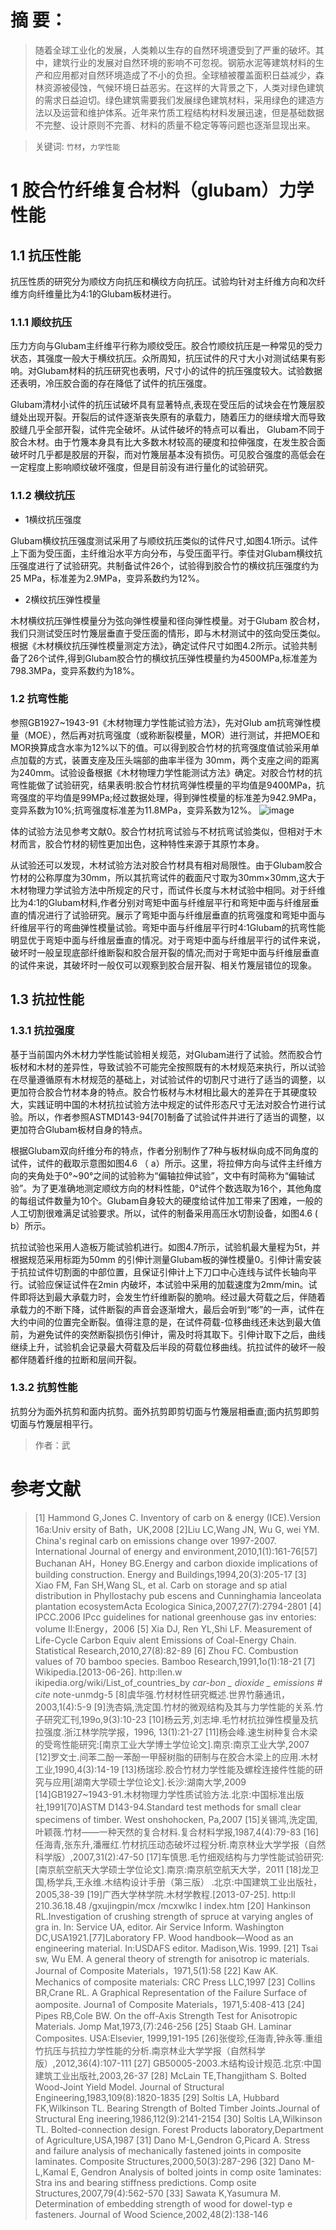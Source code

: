 # 摘 要：
> 随着全球工业化的发展，人类赖以生存的自然环境遭受到了严重的破坏。其中，建筑行业的发展对自然环境的影响不可忽视。钢筋水泥等建筑材料的生产和应用都对自然环境造成了不小的负担。全球植被覆盖面积日益减少，森林资源被侵蚀，气候环境日益恶劣。在这样的大背景之下，人类对绿色建筑的需求日益迫切。绿色建筑需要我们发展绿色建筑材料，采用绿色的建造方法以及运营和维护体系。近年来竹质工程结构材料发展迅速，但是基础数据不完整、设计原则不完善、材料的质量不稳定等等问题也逐渐显现出来。

> 关键词: `竹材`，`力学性能`

# 1 胶合竹纤维复合材料（glubam）力学性能
## 1.1 抗压性能
抗压性质的研究分为顺纹方向抗压和横纹方向抗压。试验均针对主纤维方向和次纤维方向纤维量比为4:1的Glubam板材进行。
### 1.1.1 顺纹抗压
压力方向与Glubam主纤维平行称为顺纹受压。胶合竹顺纹抗压是一种常见的受力状态，其强度一般大于横纹抗压。众所周知，抗压试件的尺寸大小对测试结果有影响。对Glubam材料的抗压研究也表明，尺寸小的试件的抗压强度较大。试验数据还表明，冷压胶合面的存在降低了试件的抗压强度。

Glubam清材小试件的抗压试破坏具有显著特点,表现在受压后的试块会在竹篾层胶缝处出现开裂。开裂后的试件逐渐丧失原有的承载力，随着压力的继续增大而导致胶缝几乎全部开裂，试件完全破坏。从试件破坏的特点可以看出， Glubam不同于胶合木材。由于竹篾本身具有比大多数木材较高的硬度和拉伸强度，在发生胶合面破坏时几乎都是胶层的开裂，而对竹篾层基本没有损伤。可见胶合强度的高低会在一定程度上影响顺纹破坏强度，但是目前没有进行量化的试验研究。
### 1.1.2 横纹抗压

- 1横纹抗压强度

Glubam横纹抗压强度测试采用了与顺纹抗压类似的试件尺寸,如图4.1所示。试件上下面为受压面，主纤维沿水平方向分布，与受压面平行。李佳对Glubam横纹抗压强度进行了试验研究。共制备试件26个，试验得到胶合竹的横纹抗压强度约为25 MPa，标准差为2.9MPa，变异系数约为12%。

- 2横纹抗压弹性模量

木材横纹抗压弹性模量分为弦向弹性模量和径向弹性模量。对于Glubam 胶合材，我们只测试受压时竹篾层垂直于受压面的情形，即与木材测试中的弦向受压类似。根据《木材横纹抗压弹性模量测定方法》，确定试件尺寸如图4.2所示。试验共制备了26个试件,得到Glubam胶合竹的横纹抗压弹性模量约为4500MPa,标准差为798.3MPa，变异系数约为18%。

### 1.2 抗弯性能
参照GB1927~1943-91《木材物理力学性能试验方法》，先对Glub am抗弯弹性模量（MOE），然后再对抗弯强度（或称断裂模量，MOR）进行测试，并把MOE和MOR换算成含水率为12%以下的值。可以得到胶合竹材的抗弯强度值试验采用单点加载的方式，装置支座及压头端部的曲率半径为 30mm，两个支座之间的距离为240mm。试验设备根据《木材物理力学性能测试方法》确定。对胶合竹材的抗弯性能做了试验研究，结果表明:胶合竹材抗弯弹性模量的平均值是9400MPa，抗弯强度的平均值是99MPa;经过数据处理，得到弹性模量的标准差为942.9MPa，变异系数为10%;抗弯强度标准差为11.8MPa，变异系数为12%。
![image](https://github.com/user-attachments/assets/c4f670fc-b0b8-4b66-b3e3-c2beefa0881b)


体的试验方法见参考文献0。胶合竹材抗弯试验与不材抗弯试验类似，但相对于木材而言，胶合竹材的韧性更加出色，这种特性来源于其原竹本身。

从试验还可以发现，木材试验方法对胶合竹材具有相对局限性。由于Glubam胶合竹材的公称厚度为30mm，所以其抗弯试件的截面尺寸取为30mm×30mm,这大于木材物理力学试验方法中所规定的尺寸，而试件长度与木材试验中相同。对于纤维比为4:1的Glubam材料,作者分别对弯矩中面与纤维层平行和弯矩中面与纤维层垂直的情况进行了试验研究。展示了弯矩中面与纤维层垂直的抗弯强度和弯矩中面与纤维层平行的弯曲弹性模量试验。弯矩中面与纤维层平行时4:1Glubam的抗弯性能明显优于弯矩中面与纤维层垂直的情况。对于弯矩中面与纤维层平行的试件来说，破坏时一般呈现底部纤维断裂和胶合层开裂的情况;而对于弯矩中面与纤维层垂直的试件来说，其破坏时一般仅可以观察到胶合层开裂、相关竹篾层错位的现象。

## 1.3 抗拉性能
### 1.3.1 抗拉强度
基于当前国内外木材力学性能试验相关规范，对Glubam进行了试验。然而胶合竹板材和木材的差异性，导致试验不可能完全按照既有的木材规范来执行，所以试验在尽量遵循原有木材规范的基础上，对试验试件的切割尺寸进行了适当的调整，以更加符合胶合竹材本身的特点。胶合竹板材与木材相比最大的差异在于其硬度较大，实践证明中国的木材抗拉试验方法中规定的试件形态尺寸无法对胶合竹进行试验。所以，作者参照ASTMD143-94[70]制备了试验试件并进行了适当的调整，以更加符合Glubam板材自身的特点。

根据Glubam双向纤维分布的特点，作者分别制作了7种与板材纵向成不同角度的试件，试件的截取示意图如图4.6 （ a）所示。这里，将拉伸方向与试件主纤维方向的夹角处于0°~90°之间的试验称为“偏轴拉伸试验”，文中有时简称为“偏轴试验”。为了更准确地测定顺纹方向的材料性能，0°试件个数选取为16个，其他角度的每组试件数量为10个。Glubam自身较大的硬度给试件加工带来了困难，一般的人工切割很难满足试验要求。所以，试件的制备采用高压水切割设备，如图4.6 ( b）所示。

抗拉试验也采用人造板万能试验机进行。如图4.7所示，试验机最大量程为5t，并根据规范采用标距为50mm 的引伸计测量Glubam板的弹性模量0。引伸计需安装于抗拉试件切割面的中部位置，且保证引伸计上下刀口中心连线与试件长轴向平行。试验应保证试件在2min 内破坏，本试验中采用的加载速度为2mm/min。试件即将达到最大承载力时，会发生竹纤维断裂的脆响。经过最大荷载之后，伴随着承载力的不断下降，试件断裂的声音会逐渐增大，最后会听到“嘭”的一声，试件在大约中间的位置完全断裂。值得注意的是，在试件荷载-位移曲线还未达到最大值前，为避免试件的突然断裂损伤引伸计，需及时将其取下。引伸计取下之后，曲线继续上升，试验机会记录最大荷载及后半段的荷载位移曲线。抗拉试件的破坏一般都伴随着纤维的拉断和层间开裂。
### 1.3.2 抗剪性能
抗剪分为面外抗剪和面内抗剪。面外抗剪即剪切面与竹篾层相垂直;面内抗剪即剪切面与竹篾层相平行。

> 作者：武

# 参考文献

> [1] Hammond G,Jones C. Inventory of carb on & energy (ICE).Version 16a:Univ ersity of Bath，UK,2008
> [2]Liu LC,Wang JN, Wu G, wei YM. China's reginal carb on emissions change over 1997-2007. International Journal of energy and environment,2010,1(1):161-76[57] Buchanan AH，Honey BG.Energy and carbon dioxide implications of building construction. Energy and Buildings,1994,20(3):205-17
> [3] Xiao FM, Fan SH,Wang SL, et al. Carb on storage and sp atial distribution in Phyllostachy pub escens and Cunninghamia lanceolata plantation ecosystemActa Ecologica Sinica,2007,27(7):2794-2801
> [4] IPCC.2006 IPcc guidelines for national greenhouse gas inv entories: volume II:Energy，2006
> [5] Xia DJ, Ren YL,Shi LF. Measurement of Life-Cycle Carbon Equiv alent Emissions of Coal-Energy Chain. Statistical Research,2010,27(8):82-89
> [6] Zhou FC. Combustion values of 70 bamboo species. Bamboo Research,1991,1o(1):18-21
> [7] Wikipedia.[2013-06-26]. http:llen.w ikipedia.org/wiki/List_of_countries_by _car-bon _ dioxide _ emissions # cite_ note-unmdg-5
> [8]虞华强.竹材材性研究概述.世界竹藤通讯，2003,1(4):5-9
> [9]洗杏娟,洗定国.竹材的微观结构及其与力学性能的关系.竹子研究汇刊,199o,9(3):10-23
> [10]杨云芳,刘志坤.毛竹材抗拉弹性模量及抗拉强度.浙江林学院学报，1996,
> 13(1):21-27
> [11]杨会峰.速生树种复合木梁的受弯性能研究:[南京工业大学博士学位论文].南京:南京工业大学,2007
> [12]罗文士.间苯二酚一苯酚一甲醛树脂的研制与在胶合木梁上的应用.木材工业,1990,4(3):14-19
> [13]杨瑞珍.胶合竹材力学性能及螺栓连接件性能的研究与应用[湖南大学硕士学位论文].长沙:湖南大学,2009
> [14]GB1927~1943-91.木材物理力学性质试验方法.北京:中国标准出版社,1991[70]ASTM D143-94.Standard test methods for small clear specimens of timber. West onshohocken, Pa,2007
> [15]关锡鸿,洗定国,叶颖薇.竹材―—一种天然的复合材料.复合材料学报,1987,4(4):79-83
> [16]任海青,张东升,潘雁红.竹材抗压动态破坏过程分析.南京林业大学学报（自然科学版）,2007,31(2):47-50
> [17]车慎思.毛竹细观结构与力学性能试验研究:[南京航空航天大学硕士学位论文].南京:南京航空航天大学，2011
> [18]龙卫国,杨学兵,王永维.木结构设计手册（第三版） .北京:中国建筑工业出版社，2005,38-39
> [19]广西大学林学院.木材学教程.[2013-07-25]. http:ll 210.36.18.48 /gxujingpin/mcx /mcxwlkc l index.htm
> [20] Hankinson RL.Investigation of crushing strength of spruce at varying angles of gra in. In: Service UA, editor. Air Service Inform. Washington DC,USA1921.[77]Laboratory FP. Wood handbook—Wood as an engineering material. In:USDAFS editor. Madison,Wis. 1999.
> [21] Tsai sw, Wu EM. A general theory of strength for anisotrop ic materials. Journal of Composite Materials，1971,5(1):58
> [22] Kaw AK. Mechanics of composite materials: CRC Press LLC,1997
> [23] Collins BR,Crane RL. A Graphical Representation of the Failure Surface of aomposite. Journa1 of Composite Materials，1971,5:408-413
> [24] Pipes RB,Cole BW. On the off-Axis Strength Test for Anisotropic Materials. Jomp Mat,1973,(7):246-256
> [25] Staab GH. Laminar Composites. USA:Elsevier, 1999,191-195
> [26]张俊珍,任海青,钟永等.重组竹抗压与抗拉力学性能的分析.南京林业大学学报（自然科学版）,2012,36(4):107-111
> [27] GB50005-2003.木结构设计规范.北京:中国建筑工业出版社,2003,26-37
> [28] McLain TE,Thangjitham S. Bolted Wood-Joint Yield Model. Journal of Structural Engineering,1983,109(8):1820-1835
> [29] Soltis LA, Hubbard FK,Wilkinson TL. Bearing Strength of Bolted Timber Joints.Journal of Structural Eng ineering,1986,112(9):2141-2154
> [30] Soltis LA,Wilkinson TL. Bolted-connection design. Forest Products laboratory,Department of Agriculture,USA,1987
> [31] Dano M-L,Gendron G,Picard A. Stress and failure analysis of mechanically fastened joints in composite laminates. Composite Structures,2000,50(3):287-296
> [32] Dano M-L,Kamal E, Gendron Analysis of bolted joints in comp osite 1aminates: Stra ins and bearing stiffness predictions. Comp osite Structures,2007,79(4):562-570
> [33] Sawata K,Yasumura M. Determination of embedding strength of wood for dowel-typ e fasteners. Journal of Wood Science,2002,48(2):138-146
> 
